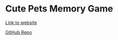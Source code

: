 # Cute Pets Memory Game

[Link to website](https://sndrahel.github.io/Cute-Pets-Memory-Game/)

[GitHub Repo](https://github.com/Sndrahel/Cute-Pets-Memory-Game.git)